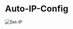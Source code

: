 # Auto-IP-Config
![Set-IP](https://user-images.githubusercontent.com/103954920/170828446-bdcede0d-d009-4ffc-b03d-d7779bc52696.png)
